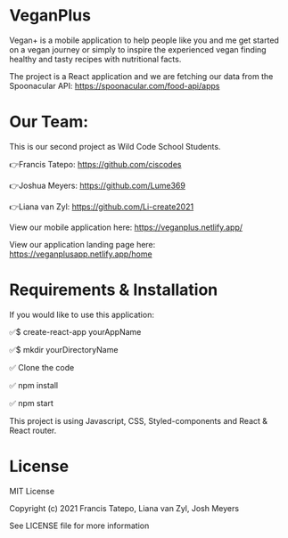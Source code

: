 # VeganPlus

Vegan+ is a mobile application to help people like you and me get started on a vegan journey or simply to inspire the experienced vegan finding healthy and tasty recipes with nutritional facts.

The project is a React application and we are fetching our data from the Spoonacular API: https://spoonacular.com/food-api/apps

# Our Team:
This is our second project as Wild Code School Students. 

👉Francis Tatepo: https://github.com/ciscodes

👉Joshua Meyers: https://github.com/Lume369

👉Liana van Zyl: https://github.com/Li-create2021

View our mobile application here: https://veganplus.netlify.app/

View our application landing page here: https://veganplusapp.netlify.app/home

# Requirements & Installation

If you would like to use this application:

✅$ create-react-app yourAppName

✅$ mkdir yourDirectoryName
  
✅ Clone the code
  
✅ npm install
  
✅ npm start

This project is using Javascript, CSS, Styled-components and React & React router.

# License
 
MIT License

Copyright (c) 2021 Francis Tatepo, Liana van Zyl, Josh Meyers

See LICENSE file for more information
